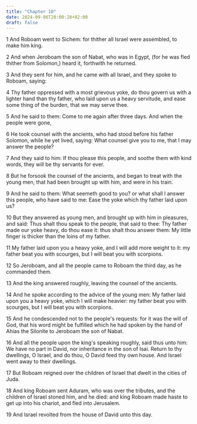 ```yaml
---
title: "Chapter 10"
date: 2024-09-06T20:00:28+02:00
draft: false
---
```



1 And Roboam went to Sichem: for thither all Israel were assembled, to make him king.

2 And when Jeroboam the son of Nabat, who was in Egypt, (for he was fled thither from Solomon,) heard it, forthwith he returned.

3 And they sent for him, and he came with all Israel, and they spoke to Roboam, saying:

4 Thy father oppressed with a most grievous yoke, do thou govern us with a lighter hand than thy father, who laid upon us a heavy servitude, and ease some thing of the burden, that we may serve thee.

5 And he said to them: Come to me again after three days. And when the people were gone,

6 He took counsel with the ancients, who had stood before his father Solomon, while he yet lived, saying: What counsel give you to me, that I may answer the people?

7 And they said to him: If thou please this people, and soothe them with kind words, they will be thy servants for ever.

8 But he forsook the counsel of the ancients, and began to treat with the young men, that had been brought up with him, and were in his train.

9 And he said to them: What seemeth good to you? or what shall I answer this people, who have said to me: Ease the yoke which thy father laid upon us?

10 But they answered as young men, and brought up with him in pleasures, and said: Thus shalt thou speak to the people, that said to thee: Thy father made our yoke heavy, do thou ease it: thus shalt thou answer them: My little finger is thicker than the loins of my father.

11 My father laid upon you a heavy yoke, and I will add more weight to it: my father beat you with scourges, but I will beat you with scorpions.

12 So Jeroboam, and all the people came to Roboam the third day, as he commanded them.

13 And the king answered roughly, leaving the counsel of the ancients.

14 And he spoke according to the advice of the young men: My father laid upon you a heavy yoke, which I will make heavier: my father beat you with scourges, but I will beat you with scorpions.

15 And he condescended not to the people's requests: for it was the will of God, that his word might be fulfilled which he had spoken by the hand of Ahias the Silonite to Jeroboam the son of Nabat.

16 And all the people upon the king's speaking roughly, said thus unto him: We have no part in David, nor inheritance in the son of Isai. Return to thy dwellings, O Israel, and do thou, O David feed thy own house. And Israel went away to their dwellings.

17 But Roboam reigned over the children of Israel that dwelt in the cities of Juda.

18 And king Roboam sent Aduram, who was over the tributes, and the children of Israel stoned him, and he died: and king Roboam made haste to get up into his chariot, and fled into Jerusalem.

19 And Israel revolted from the house of David unto this day.


